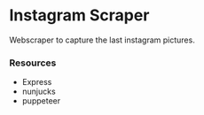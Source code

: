 # Instagram Scraper

Webscraper to capture the last instagram pictures.

### Resources
- Express
- nunjucks
- puppeteer